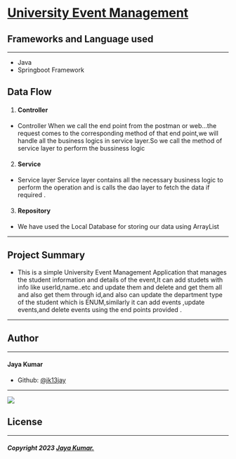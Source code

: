   # [University Event Management]()

## Frameworks and Language used
___
* Java
* Springboot Framework 

## Data Flow
1. #### Controller
* Controller When we call the end point from the postman or web...the request comes to the corresponding method of that end point,we will handle all the business logics in service layer.So we call the method of service layer to perform the bussiness logic

2. #### Service
* Service layer Service layer contains all the necessary business logic to perform the operation and is calls the dao layer to fetch the data if required .

3. #### Repository
* We have used the Local Database for storing our data using ArrayList

___

## Project Summary

* This is a simple University Event Management Application that manages the student information and details of the event,It can add studets with info like userId,name..etc and update them and delete and get them all and also get them through id,and also can update the department type of the student which is ENUM,similarly it can add events ,update events,and delete events using the end points provided . 
___


## Author
___
 #### Jaya Kumar

 
 * Github: [@jk13jay]()

___



 ![](https://images.app.goo.gl/QUZv5TVJvov1H8x5A)

 ## License
 ___
 ##### Copyright 2023 [Jaya Kumar.]()
  




